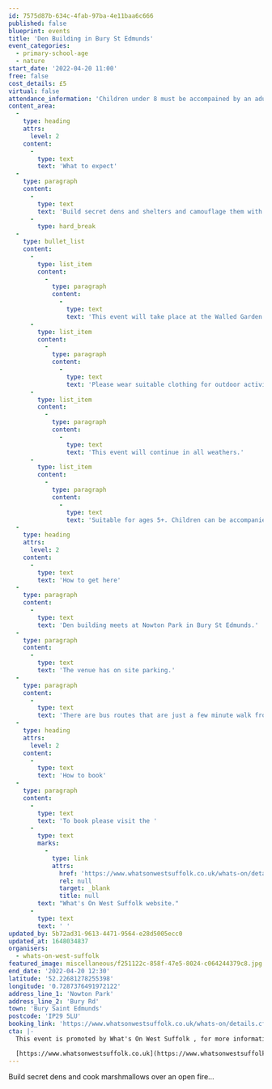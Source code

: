 ```yaml
---
id: 7575d87b-634c-4fab-97ba-4e11baa6c666
published: false
blueprint: events
title: 'Den Building in Bury St Edmunds'
event_categories:
  - primary-school-age
  - nature
start_date: '2022-04-20 11:00'
free: false
cost_details: £5
virtual: false
attendance_information: 'Children under 8 must be accompained by an adult'
content_area:
  -
    type: heading
    attrs:
      level: 2
    content:
      -
        type: text
        text: 'What to expect'
  -
    type: paragraph
    content:
      -
        type: text
        text: 'Build secret dens and shelters and camouflage them with leaves and brash. Make sure they are waterproof because we will test them! Then cook delicious, gooey marshmallows over an open fire.'
      -
        type: hard_break
  -
    type: bullet_list
    content:
      -
        type: list_item
        content:
          -
            type: paragraph
            content:
              -
                type: text
                text: 'This event will take place at the Walled Garden in Nowton Park - please drive to the Walled Garden where parking is available.'
      -
        type: list_item
        content:
          -
            type: paragraph
            content:
              -
                type: text
                text: 'Please wear suitable clothing for outdoor activities.'
      -
        type: list_item
        content:
          -
            type: paragraph
            content:
              -
                type: text
                text: 'This event will continue in all weathers.'
      -
        type: list_item
        content:
          -
            type: paragraph
            content:
              -
                type: text
                text: 'Suitable for ages 5+. Children can be accompanied (must be accompanied if under 8), or alternatively emergency contact details are required.'
  -
    type: heading
    attrs:
      level: 2
    content:
      -
        type: text
        text: 'How to get here'
  -
    type: paragraph
    content:
      -
        type: text
        text: 'Den building meets at Nowton Park in Bury St Edmunds.'
  -
    type: paragraph
    content:
      -
        type: text
        text: 'The venue has on site parking.'
  -
    type: paragraph
    content:
      -
        type: text
        text: 'There are bus routes that are just a few minute walk from the venue.'
  -
    type: heading
    attrs:
      level: 2
    content:
      -
        type: text
        text: 'How to book'
  -
    type: paragraph
    content:
      -
        type: text
        text: 'To book please visit the '
      -
        type: text
        marks:
          -
            type: link
            attrs:
              href: 'https://www.whatsonwestsuffolk.co.uk/whats-on/details.cfm?id=633347&ins=941390'
              rel: null
              target: _blank
              title: null
        text: "What's On West Suffolk website."
      -
        type: text
        text: ' '
updated_by: 5b72ad31-9613-4471-9564-e28d5005ecc0
updated_at: 1648034837
organisers:
  - whats-on-west-suffolk
featured_image: miscellaneous/f251122c-858f-47e5-8024-c064244379c8.jpg
end_date: '2022-04-20 12:30'
latitude: '52.22681278255398'
longitude: '0.7287376491972122'
address_line_1: 'Nowton Park'
address_line_2: 'Bury Rd'
town: 'Bury Saint Edmunds'
postcode: 'IP29 5LU'
booking_link: 'https://www.whatsonwestsuffolk.co.uk/whats-on/details.cfm?id=633347&utm_campaign=13067345_WOWS%20April%202022%20email&utm_medium=email&utm_source=TheApex&dm_i=1FM1,7S2TT,74BNZ9,VQBJ5,1'
cta: |-
  This event is promoted by What's On West Suffolk , for more information please visit:

  [https://www.whatsonwestsuffolk.co.uk](https://www.whatsonwestsuffolk.co.uk)
---
```

Build secret dens and cook marshmallows over an open fire...